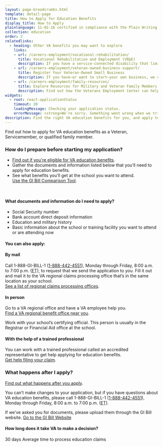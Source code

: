 ```yaml
---
layout: page-breadcrumbs.html
template: detail-page
title: How to Apply for Education Benefits
display_title: How to Apply
plainlanguage: 11-02-16 certified in compliance with the Plain Writing Act.
collection: education
order: 2
relatedlinks:
  - heading: Other VA benefits you may want to explore
    links:
    - url: /careers-employment/vocational-rehabilitation/
      title: Vocational Rehabilitation and Employment (VR&E)
      description: If you have a service-connected disability that limits your ability to work or prevents you from working, find out if you can get VR&E benefits and services—like help exploring employment options and getting more training if required.
    - url: /careers-employment/veteran-owned-business-support/
      title: Register Your Veteran-Owned Small Business
      description: If you have—or want to start—your own business, we can help. Register to do business with VA and get support for your Veteran-owned small business.
    - url: /careers-employment/family-resources/
      title: Explore Resources for Military and Veteran Family Members
      description: Find out how the Veterans Employment Center can help spouses and other family members access valuable career resources.
widgets:
  - root: react-applicationStatus
    timeout: 20
    loadingMessage: Checking your application status.
    errorMessage: <strong>We’re sorry. Something went wrong when we tried to load your saved application.</strong><br/>Please try refreshing your browser in a few minutes.
description: Find the right VA education benefits for you, and apply to start getting help paying tuition. We can also help you find the right school or training program.
---
```

<div itemscope itemtype ="http://schema.org/HowTo">
<div class="va-introtext" itemprop="description">

Find out how to apply for VA education benefits as a Veteran, Servicemember, or qualified family member.

</div>

<div itemprop="steps" itemscope itemtype ="http://schema.org/HowToSection">

<h3 itemprop="name">How do I prepare before starting my application?</h3>
<div itemprop="itemListElement">

- [Find out if you're eligible for VA education benefits](/education/eligibility/).
- Gather the documents and information listed below that you’ll need to apply for education benefits.
- See what benefits you’ll get at the school you want to attend.<br/> [Use the GI Bill Comparison Tool](/education/gi-bill-school-comparison-tool).

<div markdown="0"><br></div>

<div class="feature" markdown="1">

#### What documents and information do I need to apply?

- Social Security number
- Bank account direct deposit information
- Education and military history
- Basic information about the school or training facility you want to attend or are attending now

</div>
</div>
</div>

<div id="react-applicationStatus" class="static-page-widget"></div>

<div itemprop="steps" itemscope itemtype ="http://schema.org/HowToSection">

<h4 itemprop="name">You can also apply:</h4>
<div itemprop="itemListElement">

#### By mail
Call 1-888-GI-BILL-1 (<a href="tel:+18884424551">1-888-442-4551</a>), Monday through Friday, 8:00 a.m. to 7:00 p.m. (<abbr title="eastern time">ET</abbr>), to request that we send the application to you. Fill it out and mail it to the VA regional claims processing office that’s in the same location as your school.<br/>
[See a list of regional claims processing offices](https://www.benefits.va.gov/gibill/regional_processing.asp).

#### In person
Go to a VA regional office and have a VA employee help you.<br/>
[Find a VA regional benefit office near you](/find-locations).

Work with your school’s certifying official. This person is usually in the Registrar or Financial Aid office at the school.

#### With the help of a trained professional
You can work with a trained professional called an accredited representative to get help applying for education benefits. <br/>
[Get help filing your claim](/disability/get-help-filing-claim/).

</div>
</div>

<div itemprop="steps" itemscope itemtype ="http://schema.org/HowToSection">

<h3 itemprop="name">What happens after I apply?</h3>
<div itemprop="itemListElement">

[Find out what happens after you apply](/education/after-you-apply/).

You can’t make changes to your application, but if you have questions about VA education benefits, please call 1-888-GI-BILL-1 (<a href="tel:+18884424551">1-888-442-4551</a>), Monday through Friday, 8:00 a.m. to 7:00 p.m. (<abbr title="eastern time">ET</abbr>).

If we’ve asked you for documents, please upload them through the GI Bill website.
<a class="usa-button-primary" href="https://gibill.custhelp.com/app/home">Go to the GI Bill Website</a>

</div>
</div>

<div itemprop="steps" itemscope itemtype ="http://schema.org/HowToSection">

<h4 itemprop="name">How long does it take VA to make a decision?</h4>
<div itemprop="itemListElement">

<div class="card information" markdown="0">
<span class="number">30 days</span>
<span class="description">Average time to process education claims</span>
</div>
</div>
</div>

</div>
<div markdown="0"><br></div>
